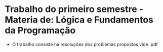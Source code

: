 # Trabalho do primeiro semestre - Materia de: Lógica e Fundamentos da Programação

- O trabalho consiste na resoluções dos problemas propostos vide .pdf
